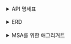 
<details>
    <summary>API 명세표</summary>

<!-- summary 아래 한칸 공백 두고 내용 삽입 -->

![image](https://github.com/Lazencas/tockbit/assets/57083072/244bec79-2817-4a82-91b4-b21da22e09d4)
![image](https://github.com/Lazencas/tockbit/assets/57083072/afa7ea0b-001f-4195-8af5-3918bd2fa3ba)

</details>
<br>
<details>
    <summary>ERD</summary>

<!-- summary 아래 한칸 공백 두고 내용 삽입 -->

![image](https://github.com/Lazencas/tockbit/assets/57083072/392c31cd-e246-48ff-ac8c-d189db8af9cd)

</details>
<br>
<details>
    <summary>MSA를 위한 애그리거트</summary>

<!-- summary 아래 한칸 공백 두고 내용 삽입 -->
<br>
![tockbit 애그리거트 drawio](https://github.com/Lazencas/tockbit/assets/57083072/4251ab25-a8ac-4487-bfdb-94797dbd8b0a)
</details>




